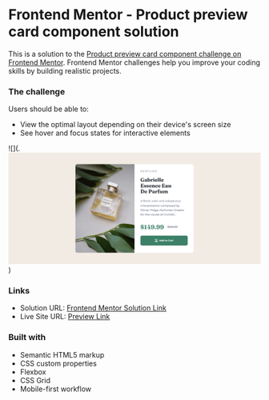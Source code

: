 # Frontend Mentor - Product preview card component solution

This is a solution to the [Product preview card component challenge on Frontend Mentor](https://www.frontendmentor.io/challenges/product-preview-card-component-GO7UmttRfa). Frontend Mentor challenges help you improve your coding skills by building realistic projects. 

### The challenge

Users should be able to:

- View the optimal layout depending on their device's screen size
- See hover and focus states for interactive elements

![](.![alt text](image.png))

### Links

- Solution URL: [Frontend Mentor Solution Link](https://www.frontendmentor.io/learning-paths/building-responsive-layouts--z1qCXVqkD/steps/67d57b57e22457629b6bc728/challenge/refactor)
- Live Site URL: [Preview Link](https://product-preview-card-devpauloskis-projects.vercel.app/)

### Built with

- Semantic HTML5 markup
- CSS custom properties
- Flexbox
- CSS Grid
- Mobile-first workflow